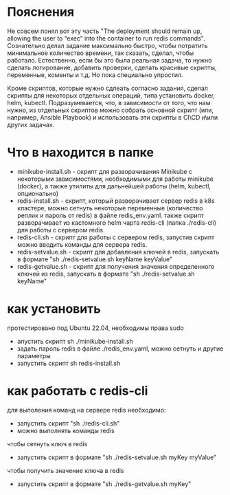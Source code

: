 # Пояснения
Не совсем понял вот эту часть "The deployment should remain up, allowing the user to “exec” into the container to run redis
commands".
Сознательно делал задание максимально быстро, чтобы потратить минимальное количество времени, так сказать, сделал, чтобы работало. Естественно, если бы это была реальная задача, то нужно сделать логирование, добавить проверки, сделать красивые скрипты, переменные, коменты и т.д. Но пока специально упростил. 

Кроме скриптов, которые нужно сдлеать согласно задания, сделал скрипты для некоторых отдельных операций, типа установить docker, helm, kubectl. Подразумевается, что, в зависимости от того, что нам нужно, из отдельных скриптов можно собрать основной скрипт (или, например, Ansible Playbook) и использовать эти скрипты в CI\CD и\или других задачах. 

# Что в находится в папке
- minikube-install.sh - скрипт для разворачивания Minikube с некоторыми зависимостями, необходимыми для работы minikube (docker), а также утилиты для дальнейшей работы (helm, kubectl, опционально)  
- redis-install.sh - скрипт, который разворачивает сервер redis в k8s кластере, можно сетнуть некоторые переменные (количество реплик и пароль от redis) в файле redis_env.yaml. также скрипт разворачивает из кастомного helm чарта redis-cli (папка ./redis-cli) для работы с сервером redis
- redis-cli.sh - скрипт для работы с сервером redis, запустив скрипт можно вводить команды для сервера redis.
- redis-setvalue.sh - скрипт для добавления ключей в redis, запускать в формате "sh ./redis-setvalue.sh keyName keyValue"
- redis-getvalue.sh - скрипт для получения значения определенного ключей из redis, запускать в формате "sh ./redis-setvalue.sh keyName"

# как установить
протестировано под Ubuntu 22.04, необходимы права sudo
- апустить скрипт sh ./minikube-install.sh
- задать пароль redis в файле ./redis_env.yaml, можно сетнуть и другие параметры
- запустить скрипт sh redis-install.sh


# как работать с redis-cli
для выполения команд на сервере redis необходимо:
- запустить скрипт "sh ./redis-cli.sh"
- можно выполнять команды redis

чтобы сетнуть ключ в redis
- запустить скрипт в формате "sh ./redis-setvalue.sh myKey myValue"

чтобы получить значение ключа в redis
- запустить скрипт в формате "sh ./redis-getvalue.sh myKey"